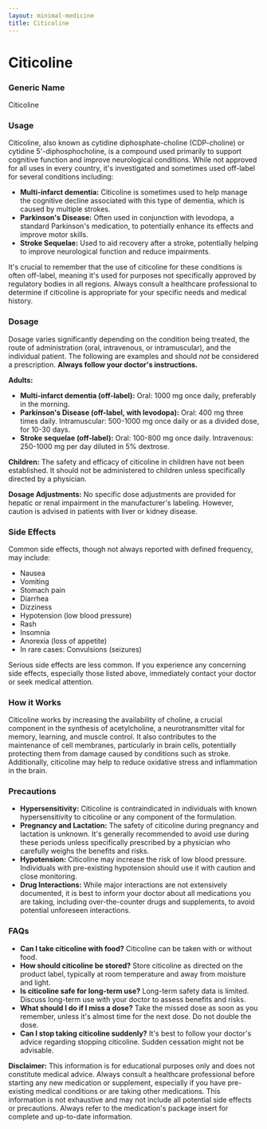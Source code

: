 ```yaml
---
layout: minimal-medicine
title: Citicoline
---
```


# Citicoline
### Generic Name
Citicoline

### Usage
Citicoline, also known as cytidine diphosphate-choline (CDP-choline) or cytidine 5'-diphosphocholine, is a compound used primarily to support cognitive function and improve neurological conditions. While not approved for all uses in every country, it's investigated and sometimes used off-label for several conditions including:

* **Multi-infarct dementia:**  Citicoline is sometimes used to help manage the cognitive decline associated with this type of dementia, which is caused by multiple strokes.
* **Parkinson's Disease:** Often used in conjunction with levodopa, a standard Parkinson's medication, to potentially enhance its effects and improve motor skills.
* **Stroke Sequelae:** Used to aid recovery after a stroke, potentially helping to improve neurological function and reduce impairments.


It's crucial to remember that the use of citicoline for these conditions is often off-label, meaning it's used for purposes not specifically approved by regulatory bodies in all regions.  Always consult a healthcare professional to determine if citicoline is appropriate for your specific needs and medical history.

### Dosage

Dosage varies significantly depending on the condition being treated, the route of administration (oral, intravenous, or intramuscular), and the individual patient.  The following are examples and should *not* be considered a prescription.  **Always follow your doctor's instructions.**

**Adults:**

* **Multi-infarct dementia (off-label):**  Oral: 1000 mg once daily, preferably in the morning.
* **Parkinson's Disease (off-label, with levodopa):** Oral: 400 mg three times daily. Intramuscular: 500-1000 mg once daily or as a divided dose, for 10-30 days.
* **Stroke sequelae (off-label):** Oral: 100-800 mg once daily. Intravenous: 250-1000 mg per day diluted in 5% dextrose.


**Children:**  The safety and efficacy of citicoline in children have not been established. It should not be administered to children unless specifically directed by a physician.

**Dosage Adjustments:**  No specific dose adjustments are provided for hepatic or renal impairment in the manufacturer's labeling.  However, caution is advised in patients with liver or kidney disease.

### Side Effects

Common side effects, though not always reported with defined frequency, may include:

* Nausea
* Vomiting
* Stomach pain
* Diarrhea
* Dizziness
* Hypotension (low blood pressure)
* Rash
* Insomnia
* Anorexia (loss of appetite)
* In rare cases:  Convulsions (seizures)


Serious side effects are less common.  If you experience any concerning side effects, especially those listed above, immediately contact your doctor or seek medical attention.

### How it Works

Citicoline works by increasing the availability of choline, a crucial component in the synthesis of acetylcholine, a neurotransmitter vital for memory, learning, and muscle control.  It also contributes to the maintenance of cell membranes, particularly in brain cells, potentially protecting them from damage caused by conditions such as stroke.  Additionally, citicoline may help to reduce oxidative stress and inflammation in the brain.


### Precautions

* **Hypersensitivity:** Citicoline is contraindicated in individuals with known hypersensitivity to citicoline or any component of the formulation.
* **Pregnancy and Lactation:** The safety of citicoline during pregnancy and lactation is unknown. It's generally recommended to avoid use during these periods unless specifically prescribed by a physician who carefully weighs the benefits and risks.
* **Hypotension:**  Citicoline may increase the risk of low blood pressure.  Individuals with pre-existing hypotension should use it with caution and close monitoring.
* **Drug Interactions:**  While major interactions are not extensively documented, it is best to inform your doctor about all medications you are taking, including over-the-counter drugs and supplements, to avoid potential unforeseen interactions.

### FAQs

* **Can I take citicoline with food?** Citicoline can be taken with or without food.
* **How should citicoline be stored?** Store citicoline as directed on the product label, typically at room temperature and away from moisture and light.
* **Is citicoline safe for long-term use?** Long-term safety data is limited.  Discuss long-term use with your doctor to assess benefits and risks.
* **What should I do if I miss a dose?**  Take the missed dose as soon as you remember, unless it's almost time for the next dose.  Do not double the dose.
* **Can I stop taking citicoline suddenly?** It's best to follow your doctor's advice regarding stopping citicoline.  Sudden cessation might not be advisable.


**Disclaimer:** This information is for educational purposes only and does not constitute medical advice. Always consult a healthcare professional before starting any new medication or supplement, especially if you have pre-existing medical conditions or are taking other medications.  This information is not exhaustive and may not include all potential side effects or precautions.  Always refer to the medication's package insert for complete and up-to-date information.
